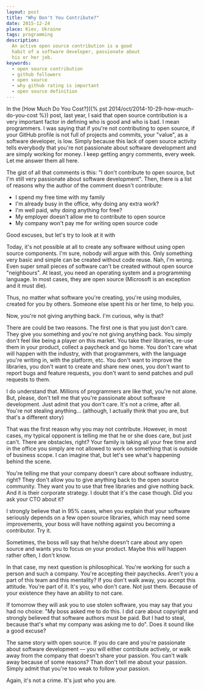 ```yaml
---
layout: post
title: "Why Don't You Contribute?"
date: 2015-12-24
place: Kiev, Ukraine
tags: programming
description:
  An active open source contribution is a good
  habit of a software developer, passionate about
  his or her job.
keywords:
  - open source contribution
  - github followers
  - open source
  - why github rating is important
  - open source definition
---
```


In the [How Much Do You Cost?]({% pst 2014/oct/2014-10-29-how-much-do-you-cost %})
post, last year, I said that open source contribution is a very
important factor in defining who is good and who is bad. I mean programmers.
I was saying that if you're not contributing to open source, if your
GitHub profile is not full of projects and commits, your "value", as a
software developer, is low. Simply because this lack of open source
activity tells everybody that you're not passionate about software
development and are simply working for money. I keep getting angry comments,
every week. Let me answer them all here.

<!--more-->

The gist of all that comments is this: "I don't contribute to open source,
but I'm still very passionate about software development". Then, there is
a list of reasons why the author of the comment doesn't contribute:

  * I spend my free time with my family
  * I'm already busy in the office, why doing any extra work?
  * I'm well paid, why doing anything for free?
  * My employer doesn't allow me to contribute to open source
  * My company won't pay me for writing open source code

Good excuses, but let's try to look at it with

Today, it's not possible at all to create any software without using
open source components. I'm sure, nobody will argue with this. Only something
very basic and simple can be created without code reuse. Nah, I'm wrong. Even
super small pieces of software can't be created without open source
"neighbours". At least, you need an operating system and a programming language.
In most cases, they are open source (Microsoft is an exception and it must die).

Thus, no matter what software you're creating, you're using modules,
created for you by others. Someone else spent his or her time, to help you.

Now, you're not giving anything back. I'm curious, why is that?

There are could be two reasons. The first one is that you just don't care.
They give you something and you're not giving anything back. You simply
don't feel like being a player on this market. You take their libraries,
re-use them in your product, collect a paycheck and go home. You don't care
what will happen with the industry, with that programmers, with the language
you're writing in, with the platform, etc. You don't want to improve the
libraries, you don't want to create and share new ones, you don't want to
report bugs and feature requests, you don't want to send patches and pull
requests to them.

I do understand that. Millions of programmers are like that, you're not alone.
But, please, don't tell me that you're passionate about software development.
Just admit that you don't care. It's not a crime, after all. You're not stealing
anything... (although, I actually think that you are, but that's a different story)

That was the first reason why you may not contribute.
However, in most cases, my typical opponent is telling me that he or she does care,
but just can't. There are obstacles, right? Your family is taking
all your free time and in the office you simply are not allowed to
work on something that is outside of business scope. I can imagine that,
but let's see what's happening behind the scene.

You're telling me that your company doesn't care about software industry,
right? They don't allow you to give anything back to the open source community.
They want you to use that free libraries and give nothing back. And it is their
corporate strategy. I doubt that it's the case though.
Did you ask your CTO about it?

I strongly believe that in 95% cases, when you explain that your software
seriously depends on a few open source libraries, which may need some
improvements, your boss will have nothing against you becoming a contributor.
Try it.

Sometimes, the boss will say that he/she doesn't care about any open source
and wants you to focus on your product. Maybe this will happen rather often,
I don't know.

In that case, my next question is philosophical. You're working for such a person and
such a company. You're accepting their paychecks. Aren't you a part
of this team and this mentality? If you don't walk away, you accept this
attitude. You're part of it. It's you, who don't care. Not just them.
Because of your existence they have an ability to not care.

If tomorrow they will ask you to use stolen software, you may say
that you had no choice: "My boss asked me to do this. I did care about
copyright and strongly believed that software authors must be paid. But
I had to steal, because that's what my company was asking me to do".
Does it sound like a good excuse?

The same story with open source. If you do care and you're passionate
about software development &mdash; you will either contribute actively,
or walk away from the company that doesn't share your passion. You can't
walk away because of some reasons? Than don't tell me about your passion.
Simply admit that you're too weak to follow your passion.

Again, it's not a crime. It's just who you are.
